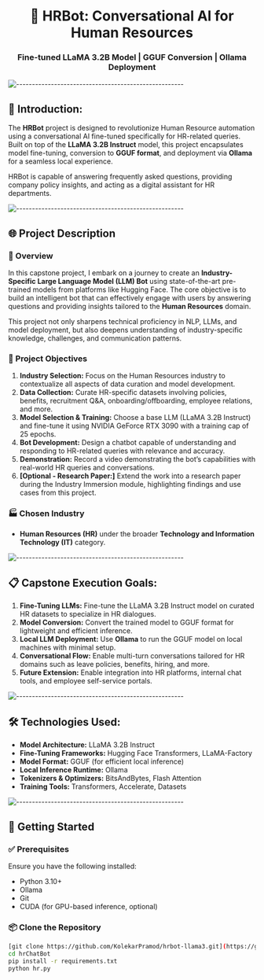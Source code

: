 <h1 align="center">🧠 HRBot: Conversational AI for Human Resources</h1>
<h3 align="center">Fine-tuned LLaMA 3.2B Model | GGUF Conversion | Ollama Deployment</h3>

![-----------------------------------------------------](https://raw.githubusercontent.com/andreasbm/readme/master/assets/lines/rainbow.png)

## 📖 Introduction:
The **HRBot** project is designed to revolutionize Human Resource automation using a conversational AI fine-tuned specifically for HR-related queries. Built on top of the **LLaMA 3.2B Instruct** model, this project encapsulates model fine-tuning, conversion to **GGUF format**, and deployment via **Ollama** for a seamless local experience.

HRBot is capable of answering frequently asked questions, providing company policy insights, and acting as a digital assistant for HR departments.

![-----------------------------------------------------](https://raw.githubusercontent.com/andreasbm/readme/master/assets/lines/rainbow.png)

## 🌐 Project Description

### 📌 Overview
In this capstone project, I embark on a journey to create an **Industry-Specific Large Language Model (LLM) Bot** using state-of-the-art pre-trained models from platforms like Hugging Face. The core objective is to build an intelligent bot that can effectively engage with users by answering questions and providing insights tailored to the **Human Resources** domain.

This project not only sharpens technical proficiency in NLP, LLMs, and model deployment, but also deepens understanding of industry-specific knowledge, challenges, and communication patterns.

### 🎯 Project Objectives
1. **Industry Selection:** Focus on the Human Resources industry to contextualize all aspects of data curation and model development.
2. **Data Collection:** Curate HR-specific datasets involving policies, benefits, recruitment Q&A, onboarding/offboarding, employee relations, and more.
3. **Model Selection & Training:** Choose a base LLM (LLaMA 3.2B Instruct) and fine-tune it using NVIDIA GeForce RTX 3090 with a training cap of 25 epochs.
4. **Bot Development:** Design a chatbot capable of understanding and responding to HR-related queries with relevance and accuracy.
5. **Demonstration:** Record a video demonstrating the bot’s capabilities with real-world HR queries and conversations.
6. **[Optional - Research Paper:]** Extend the work into a research paper during the Industry Immersion module, highlighting findings and use cases from this project.

### 🏭 Chosen Industry
- **Human Resources (HR)** under the broader **Technology and Information Technology (IT)** category.

![-----------------------------------------------------](https://raw.githubusercontent.com/andreasbm/readme/master/assets/lines/rainbow.png)

## 📋 Capstone Execution Goals:
1. **Fine-Tuning LLMs:** Fine-tune the LLaMA 3.2B Instruct model on curated HR datasets to specialize in HR dialogues.
2. **Model Conversion:** Convert the trained model to GGUF format for lightweight and efficient inference.
3. **Local LLM Deployment:** Use **Ollama** to run the GGUF model on local machines with minimal setup.
4. **Conversational Flow:** Enable multi-turn conversations tailored for HR domains such as leave policies, benefits, hiring, and more.
5. **Future Extension:** Enable integration into HR platforms, internal chat tools, and employee self-service portals.

![-----------------------------------------------------](https://raw.githubusercontent.com/andreasbm/readme/master/assets/lines/rainbow.png)

## 🛠️ Technologies Used:
- **Model Architecture:** LLaMA 3.2B Instruct
- **Fine-Tuning Frameworks:** Hugging Face Transformers, LLaMA-Factory
- **Model Format:** GGUF (for efficient local inference)
- **Local Inference Runtime:** Ollama
- **Tokenizers & Optimizers:** BitsAndBytes, Flash Attention
- **Training Tools:** Transformers, Accelerate, Datasets

![-----------------------------------------------------](https://raw.githubusercontent.com/andreasbm/readme/master/assets/lines/rainbow.png)

## 🚀 Getting Started

### ✅ Prerequisites
Ensure you have the following installed:
- Python 3.10+
- Ollama
- Git
- CUDA (for GPU-based inference, optional)

### 📦 Clone the Repository
```bash
[git clone https://github.com/KolekarPramod/hrbot-llama3.git](https://github.com/KolekarPramod/hrChatBot.git)
cd hrChatBot
pip install -r requirements.txt
python hr.py
